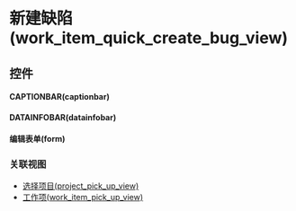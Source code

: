 # 新建缺陷(work_item_quick_create_bug_view)  <!-- {docsify-ignore-all} -->



## 控件
#### CAPTIONBAR(captionbar)
#### DATAINFOBAR(datainfobar)
#### 编辑表单(form)


### 关联视图
  * [选择项目(project_pick_up_view)](app/view/project_pick_up_view)
  * [工作项(work_item_pick_up_view)](app/view/work_item_pick_up_view)

<script>
 const { createApp } = Vue
  createApp({
    data() {
      return {

      }
    }
  }).use(ElementPlus).mount('#app')
</script>